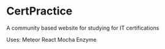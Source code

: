 # CertPractice

A community based website for studying for IT certifications

Uses:
Meteor
React
Mocha
Enzyme